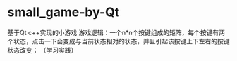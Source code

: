# small_game-by-Qt
基于Qt c++实现的小游戏
游戏逻辑：一个n*n个按键组成的矩阵，每个按键有两个状态，点击一下会变成与当前状态相对的状态，并且引起该按键上下左右的按键状态改变；
（学习实践）
